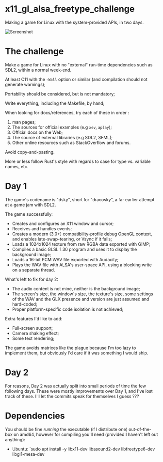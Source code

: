 # x11_gl_alsa_freetype_challenge
Making a game for Linux with the system-provided APIs, in two days.

![Screenshot](https://yoanlecoq.com/dl/dev/dsky/dsky.png)

# The challenge

Make a game for Linux with no "external" run-time dependencies such as
SDL2, within a normal week-end.

At least C11 with the `-Wall` option or similar (and compilation should not
generate warnings);

Portability should be considered, but is not mandatory;

Write everything, including the Makefile, by hand;

When looking for docs/references, try each of these in order :
1. man pages;
2. The sources for official examples (e.g `xev`, `aplay`);
3. Official docs on the Web;
4. The source of external libraries (e.g SDL2, SFML);
5. Other online resources such as StackOverflow and forums.

Avoid copy-and-pasting.

More or less follow Rust's style with regards to case for type vs. variable
names, etc.

# Day 1

The game's codename is "dsky", short for "dracosky", a far earlier attempt at
a game jam with SDL2.

The game successfully:
- Creates and configures an X11 window and cursor;
- Receives and handles events;
- Creates a modern (3.0+) compatibility-profile debug OpenGL context, and
  enables late-swap-tearing, or Vsync if it fails;
- Loads a 1024x1024 texture from raw RGBA data exported with GIMP;
- Compiles a basic GLSL 1.30 program and uses it to display the background 
  image;
- Loads a 16-bit PCM WAV file exported with Audacity;
- Plays the WAV file with ALSA's user-space API, using a blocking write on 
  a separate thread.

What's left to fix for day 2:
- The audio content is not mine, neither is the background image;
- The screen's size, the window's size, the texture's size, 
  some settings of the WAV and the GLX presence and version 
  are just assumed and hard-coded;
- Proper platform-specific code isolation is not achieved;

Extra features I'd like to add:
- Full-screen support;
- Camera shaking effect;
- Some text rendering;

The game avoids matrices like the plague because I'm too lazy to implement them,
but obviously I'd care if it was something I would ship.

# Day 2
For reasons, Day 2 was actually split into small periods of time the few following days. These were mostly improvements over Day 1, and I've lost track of these. I'll let the commits speak for themselves I guess ???

# Dependencies
You should be fine _running_ the executable (if I distribute one)
out-of-the-box on amd64, however for compiling you'll need (provided I haven't left out anything):

- Ubuntu: `sudo apt install -y libx11-dev libasound2-dev libfreetype6-dev libgl1-mesa-dev

